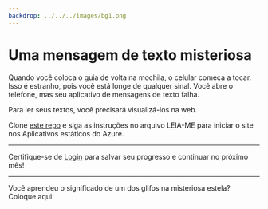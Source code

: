 ```yaml
---
backdrop: ../../../images/bg1.png
---
```


# Uma mensagem de texto misteriosa

Quando você coloca o guia de volta na mochila, o celular começa a tocar. Isso é estranho, pois você está longe de qualquer sinal. Você abre o telefone, mas seu aplicativo de mensagens de texto falha.

Para ler seus textos, você precisará visualizá-los na web.

Clone [este repo](https://github.com/MicrosoftDocs/Azure-Maya-Mystery-Challenge-1) e siga as instruções no arquivo LEIA-ME para iniciar o site nos Aplicativos estáticos do Azure.

<hr class="m-5"/>

Certifique-se de [Login](../../login) para salvar seu progresso e continuar no próximo mês!

<hr class="m-5"/>

Você aprendeu o significado de um dos glifos na misteriosa estela? Coloque aqui:

<Challenge1/>

